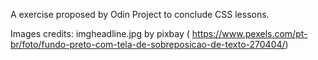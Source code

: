 A exercise proposed by Odin Project to conclude CSS lessons.

Images credits:
imgheadline.jpg by pixbay ( https://www.pexels.com/pt-br/foto/fundo-preto-com-tela-de-sobreposicao-de-texto-270404/)